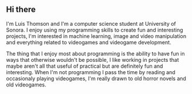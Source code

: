 ## Hi there

I'm Luis Thomson and I'm a computer science student at University of Sonora. I enjoy using my programming skills to create fun and interesting projects, I'm interested in machine learning, image and video manipulation and everything related to videogames and videogame development. 

The thing that I enjoy most about programming is the ability to have fun in ways that otherwise wouldn't be possible, I like working in projects that maybe aren't all that useful of practical but are definitely fun and interesting. When I'm not programming I pass the time by reading and occasionaly playing videogames, I'm really drawn to old horror novels and old videogames.  
